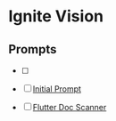 # Ignite Vision

## Prompts
- [ ] 
- [ ] [Initial Prompt](./technical_spec.md)
- [ ] [Flutter Doc Scanner](../flutter_doc_scanner/flutter-doc-scanner.md)

